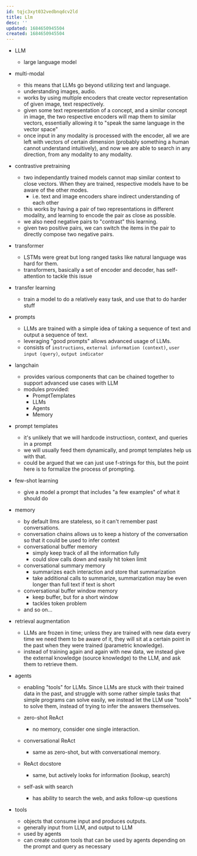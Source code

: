 ```yaml
---
id: tqjc3xyt032vedbnqdcv2ld
title: Llm
desc: ''
updated: 1684650945504
created: 1684650945504
---
```


- LLM
  - large language model

- multi-modal
  - this means that LLMs go beyond utilizing text and language.
  - understanding images, audio.
  - works by using multiple encoders that create vector representation of given image, text respectively.
  - given some text representation of a concept, and a similar concept in image, the two respective encoders will map them to similar vectors, essentially allowing it to "speak the same language in the vector space"
  - once input in any modality is processed with the encoder, all we are left with vectors of certain dimension (probably something a human cannot understand intuitively), and now we are able to search in any direction, from any modality to any modality.

- contrastive pretraining
  - two independantly trained models cannot map similar context to close vectors. When they are trained, respective models have to be aware of the other modes.
    - i.e. text and image encoders share indirect understanding of each other
  - this works by having a pair of two representations in different modality, and learning to encode the pair as close as possible.
  - we also need negative pairs to "contrast" this learning.
  - given two positive pairs, we can switch the items in the pair to directly compose two negative pairs.

- transformer
  - LSTMs were great but long ranged tasks like natural language was hard for them.
  - transformers, basically a set of encoder and decoder, has self-attention to tackle this issue

- transfer learning
  - train a model to do a relatively easy task, and use that to do harder stuff

- prompts
  - LLMs are trained with a simple idea of taking a sequence of text and output a sequence of text.
  - leveraging "good prompts" allows advanced usage of LLMs.
  - consists of `instructions`, `external information (context)`, `user input (query)`, `output indicator`

- langchain
  - provides various components that can be chained together to support advanced use cases with LLM
  - modules provided:
    - PromptTemplates
    - LLMs
    - Agents
    - Memory

- prompt templates
  - it's unlikely that we will hardcode instructiosn, context, and queries in a prompt
  - we will usually feed them dynamically, and prompt templates help us with that.
  - could be argued that we can just use f-strings for this, but the point here is to formalize the process of prompting.

- few-shot learning
  - give a model a prompt that includes "a few examples" of what it should do

- memory
  - by default llms are stateless, so it can't remember past conversations.
  - conversation chains allows us to keep a history of the conversation so that it could be used to infer context
  - conversational buffer memory
    - simply keep track of all the information fully
    - could slow calls down and easily hit token limit
  - conversational summary memory
    - summarizes each interaction and store that summarization
    - take additional calls to summarize, summarization may be even longer than full text if text is short
  - conversational buffer window memory
    - keep buffer, but for a short window
    - tackles token problem
  - and so on...

- retrieval augmentation
  - LLMs are frozen in time; unless they are trained with new data every time we need them to be aware of it, they will sit at a certain point in the past when they were trained (parametric knowledge).
  - instead of training again and again with new data, we instead give the external knowledge (source knowledge) to the LLM, and ask them to retrieve them.

- agents
  - enabling "tools" for LLMs. Since LLMs are stuck with their trained data in the past, and struggle with some rather simple tasks that simple programs can solve easily, we instead let the LLM use "tools" to solve them, instead of trying to infer the answers themselves.

  - zero-shot ReAct
    - no memory, consider one single interaction.
  - conversational ReAct
    - same as zero-shot, but with conversational memory.
  - ReAct docstore
    - same, but actively looks for information (lookup, search)
  - self-ask with search
    - has ability to search the web, and asks follow-up questions

- tools
  - objects that consume input and produces outputs.
  - generally input from LLM, and output to LLM
  - used by agents
  - can create custom tools that can be used by agents depending on the prompt and query as necessary